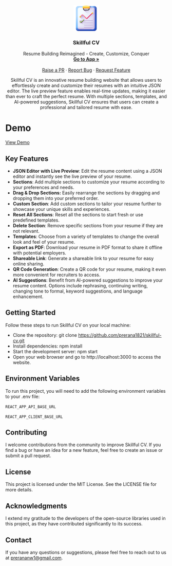 <div align="center">
  <a href="https://github.com/prerana1821/skillful-cv">
    <img src="/public/logo.png" alt="Logo" width="80" height="80">
  </a>

  <h3 align="center">Skillful CV</h3>

  <p align="center">
      Resume Building Reimagined - Create, Customize, Conquer
    <br />
    <a href="https://skillful-cv.vercel.app/"><strong>Go to App »</strong></a>
    <br />
    <br />
    <a href="https://github.com/prerana1821/skillful-cv/pulls">Raise a PR</a>
    ·
    <a href="https://github.com/prerana1821/skillful-cv/issues">Report Bug</a>
    ·
    <a href="https://github.com/prerana1821/skillful-cv/issues">Request Feature</a>
  </p>
</div>

<p align="center">
Skillful CV is an innovative resume building website that allows users to effortlessly create and customize their resumes with an intuitive JSON editor. The live preview feature enables real-time updates, making it easier than ever to craft the perfect resume. With multiple sections, templates, and AI-powered suggestions, Skillful CV ensures that users can create a professional and tailored resume with ease.
</p>

# Demo

[View Demo](https://drive.google.com/file/d/1Pe_zr2gR4ZJ06MNxqXSKAwzGM7AOM8h1/view?usp=sharing)

## Key Features

- **JSON Editor with Live Preview**: Edit the resume content using a JSON editor and instantly see the live preview of your resume.
- **Sections**: Add multiple sections to customize your resume according to your preferences and needs.
- **Drag & Drop Sections:** Easily rearrange the sections by dragging and dropping them into your preferred order.
- **Custom Section**: Add custom sections to tailor your resume further to showcase your unique skills and experiences.
- **Reset All Sections**: Reset all the sections to start fresh or use predefined templates.
- **Delete Section**: Remove specific sections from your resume if they are not relevant.
- **Templates**: Choose from a variety of templates to change the overall look and feel of your resume.
- **Export as PDF**: Download your resume in PDF format to share it offline with potential employers.
- **Shareable Link**: Generate a shareable link to your resume for easy online sharing.
- **QR Code Generation**: Create a QR code for your resume, making it even more convenient for recruiters to access.
- **AI Suggestions**: Benefit from AI-powered suggestions to improve your resume content. Options include rephrasing, continuing writing, changing tone to formal, keyword suggestions, and language enhancement.

## Getting Started

Follow these steps to run Skillful CV on your local machine:

- Clone the repository: git clone https://github.com/prerana1821/skillful-cv.git
- Install dependencies: npm install
- Start the development server: npm start
- Open your web browser and go to http://localhost:3000 to access the website.

## Environment Variables

To run this project, you will need to add the following environment variables to your .env file:

`REACT_APP_API_BASE_URL`

`REACT_APP_CLIENT_BASE_URL`

## Contributing

I welcome contributions from the community to improve Skillful CV. If you find a bug or have an idea for a new feature, feel free to create an issue or submit a pull request.

## License

This project is licensed under the MIT License. See the LICENSE file for more details.

## Acknowledgments

I extend my gratitude to the developers of the open-source libraries used in this project, as they have contributed significantly to its success.

## Contact

If you have any questions or suggestions, please feel free to reach out to us at prerananw1@gmail.com.
